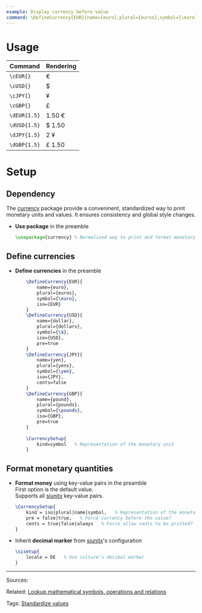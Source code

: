 ```yaml
---
example: Display currency before value
command: \DefineCurrency{EUR}{name={euro},plural={euros},symbol={\euro},iso={EUR}}
---
```


# Usage

| Command      | Rendering |
| ------------ | --------- |
| `\cEUR{}`    | €         |
| `\cUSD{}`    | $         |
| `\cJPY{}`    | ¥         |
| `\cGBP{}`    | £         |
| `\dEUR{1.5}` | 1.50 €    |
| `\dUSD{1.5}` | $ 1.50    |
| `\dJPY{1.5}` | 2 ¥       |
| `\dGBP{1.5}` | £ 1.50    |

# Setup

## Dependency

The [currency](https://texdoc.org/serve/currency/0) package provide a conveninent, standardized way to print monetary units and values. It ensures consistency and global style changes.

- **Use package** in the preamble  
    ```latex
    \usepackage{currency} % Normalized way to print and format monetary unit
    ```

## Define currencies

- **Define currencies** in the preamble  
    ```latex
        \DefineCurrency{EUR}{
            name={euro},
            plural={euros},
            symbol={\euro},
            iso={EUR}
        }
        \DefineCurrency{USD}{
            name={dollar},
            plural={dollars},
            symbol={\$},
            iso={USD},
            pre=true
        }
        \DefineCurrency{JPY}{
            name={yen}, 
            plural={yens}, 
            symbol={\yen}, 
            iso={JPY}, 
            cents=false
        }
        \DefineCurrency{GBP}{
            name={pound}, 
            plural={pounds}, 
            symbol={\pounds}, 
            iso={GBP}, 
            pre=true
        }
        
        \CurrencySetup{
            kind=symbol   % Representation of the monetary unit
        }
    ```

## Format monetary quantities

- **Format money** using key-value pairs in the preamble  
  First option is the default value.  
  Supports all [siunitx](https://texdoc.org/serve/siunitx/0) key-value pairs.
    ```latex
    \CurrencySetup{
        kind = iso|plural|name|symbol,   % Representation of the monetary unit
        pre = false|true,   % Force currency before the value?
        cents = true|false|always   % Force allow cents to be printed?
    }
    ```

- Inherit **decimal marker** from [siunitx](https://texdoc.org/serve/siunitx/0)'s configuration
    ```latex
    \sisetup{
        locale = DE   % Use culture's decimal marker
    }
    ```



---


Sources:

Related:
[Lookup mathematical symbols, operations and relations](Lookup%20mathematical%20symbols,%20operations%20and%20relations.md)

Tags:
[Standardize values](../Standardize%20values.md)